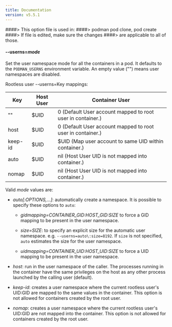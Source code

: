 ```yaml
---
title: Documentation
version: v5.5.1
---
```


####> This option file is used in:
####>   podman pod clone, pod create
####> If file is edited, make sure the changes
####> are applicable to all of those.
#### **--userns**=*mode*

Set the user namespace mode for all the containers in a pod. It defaults to the `PODMAN_USERNS` environment variable. An empty value ("") means user namespaces are disabled.

Rootless user --userns=Key mappings:

Key       | Host User |  Container User
----------|---------------|---------------------
""        |$UID           |0 (Default User account mapped to root user in container.)
host      |$UID           |0 (Default User account mapped to root user in container.)
keep-id   |$UID           |$UID (Map user account to same UID within container.)
auto      |$UID           | nil (Host User UID is not mapped into container.)
nomap     |$UID           | nil (Host User UID is not mapped into container.)

Valid _mode_ values are:

  - *auto[:*_OPTIONS,..._*]*: automatically create a namespace. It is possible to specify these options to `auto`:

    - *gidmapping=*_CONTAINER\_GID\:HOST\_GID\:SIZE_ to force a GID mapping to be present in the user namespace.

    - *size=*_SIZE_: to specify an explicit size for the automatic user namespace. e.g. `--userns=auto\:size=8192`. If `size` is not specified, `auto` estimates the size for the user namespace.

    - *uidmapping=*_CONTAINER\_UID\:HOST\_UID\:SIZE_ to force a UID mapping to be present in the user namespace.

  - *host*: run in the user namespace of the caller. The processes running in the container have the same privileges on the host as any other process launched by the calling user (default).

  - *keep-id*: creates a user namespace where the current rootless user's UID\:GID are mapped to the same values in the container. This option is not allowed for containers created by the root user.

  - *nomap*: creates a user namespace where the current rootless user's UID\:GID are not mapped into the container. This option is not allowed for containers created by the root user.
